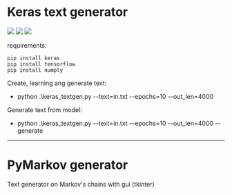 # Keras text generator
![](https://img.shields.io/badge/python-3.7-blue)
![](https://img.shields.io/badge/pip%20install-keras-blue)
![](https://img.shields.io/badge/pip%20install-TensorFlow-blue)

requirements:
```
pip install keras
pip install tensorflow
pip install numply
```

Create, learning ang generate text:
* python .\keras_textgen.py --text=in.txt --epochs=10 --out_len=4000

Generate text from model:
* python .\keras_textgen.py --text=in.txt --epochs=10 --out_len=4000 --generate


---------------------------------------------------------------------------
# PyMarkov generator

Text generator on Markov's chains with gui (tkinter)

